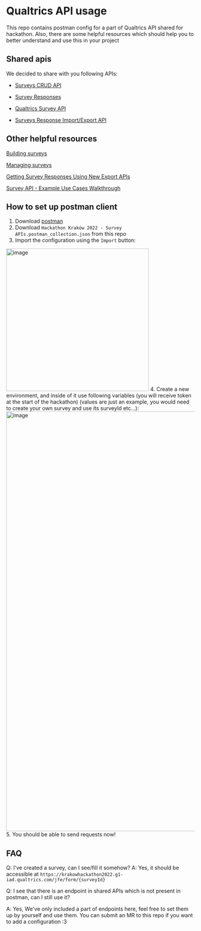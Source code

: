  # Qualtrics API usage

This repo contains postman config for a part of Qualtrics API shared for hackathon. Also, there are some helpful resources which should help you to better understand and use this in your project

## Shared apis

We decided to share with you following APIs:
- [Surveys CRUD API](https://api.qualtrics.com/140945f8e06fd-surveys-crud-api)
    
- [Survey Responses](https://api.qualtrics.com/354c312da7cc7-survey-responses)
    
- [Qualtrics Survey API](https://api.qualtrics.com/60d24f6897737-qualtrics-survey-api)
    
- [Surveys Response Import/Export API](https://api.qualtrics.com/206a07d54ca31-surveys-response-import-export-api)

## Other helpful resources

[Building surveys](https://api.qualtrics.com/ZG9jOjg3NzY2Nw-building-surveys)

[Managing surveys](https://api.qualtrics.com/ZG9jOjg3NzY3Mw-managing-surveys)

[Getting Survey Responses Using New Export APIs](https://api.qualtrics.com/ZG9jOjg3NzY3MA-getting-survey-responses-via-the-new-export-ap-is)

[Survey API - Example Use Cases Walkthrough](https://api.qualtrics.com/ZG9jOjg3NzY4Mw-example-use-cases-walkthrough)

## How to set up postman client
1. Download [postman](https://www.postman.com/downloads/)
2. Download `Hackathon Kraków 2022 - Survey APIs.postman_collection.json` from this repo
3. Import the configuration using the `Import` button:
<img width="381" alt="image" src="https://user-images.githubusercontent.com/52859917/199741125-9b4e590f-9c2b-478a-b366-ab27f91c12ec.png">
4. Create a new environment, and inside of it use following variables (you will receive token at the start of the hackathon) (values are just an example, you would need to create your own survey and use its surveyId etc...):
<img width="1122" alt="image" src="https://user-images.githubusercontent.com/52859917/199741241-7c8902a6-0abb-4197-bd28-4d36c034ee14.png">
5. You should be able to send requests now!

## FAQ

Q: I've created a survey, can I see/fill it somehow?
A: Yes, it should be accessible at `https://krakowhackathon2022.g1-iad.qualtrics.com/jfe/form/{surveyId}`

Q: I see that there is an endpoint in shared APIs which is not present in postman, can I still use it?

A: Yes, We've only included a part of endpoints here, feel free to set them up by yourself and use them. You can submit an MR to this repo if you want to add a configuration :3

